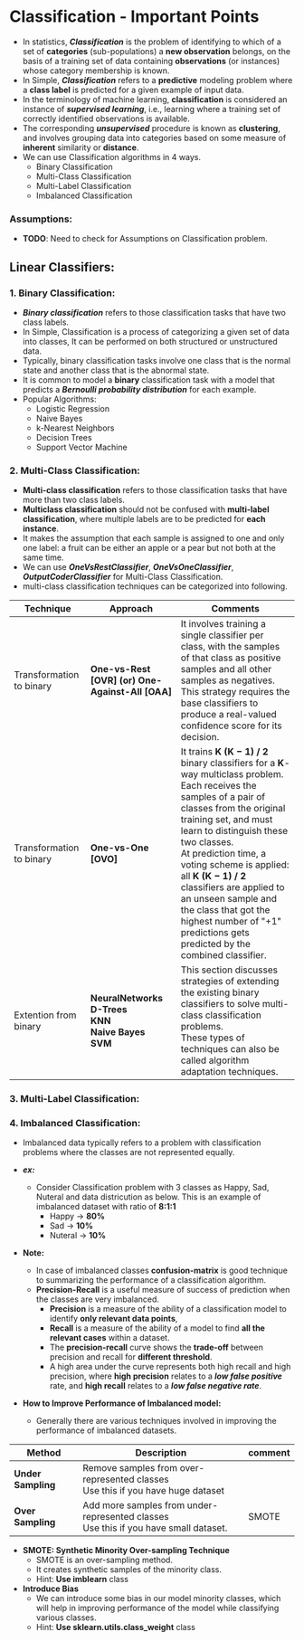 # Classification - Important Points
- In statistics, ***Classification*** is the problem of identifying to which of a set of **categories** (sub-populations) a **new observation** belongs, on the basis of a training set of data containing **observations** (or instances) whose category membership is known.
- In Simple,  ***Classification*** refers to a **predictive** modeling problem where a **class label** is predicted for a given example of input data.
- In the terminology of machine learning, **classification** is considered an instance of ***supervised learning***, i.e., learning where a training set of correctly identified observations is available. 
- The corresponding ***unsupervised*** procedure is known as **clustering**, and involves grouping data into categories based on some measure of **inherent** similarity or **distance**.
- We can use Classification algorithms in 4 ways.
  - Binary Classification
  - Multi-Class Classification
  - Multi-Label Classification
  - Imbalanced Classification

### Assumptions:
- **TODO**: Need to check for Assumptions on Classification problem.


## Linear Classifiers:

### 1. Binary Classification:
- ***Binary classification*** refers to those classification tasks that have two class labels.
- In Simple, Classification is a process of categorizing a given set of data into classes, It can be performed on both structured or unstructured data.
- Typically, binary classification tasks involve one class that is the normal state and another class that is the abnormal state.
- It is common to model a **binary** classification task with a model that predicts a ***Bernoulli probability distribution*** for each example.
- Popular Algorithms:
  - Logistic Regression
  - Naive Bayes
  - k-Nearest Neighbors
  - Decision Trees
  - Support Vector Machine


### 2. Multi-Class Classification:
- **Multi-class classification** refers to those classification tasks that have more than two class labels.
- **Multiclass classification** should not be confused with **multi-label classification**, where multiple labels are to be predicted for **each instance**.
- It makes the assumption that each sample is assigned to one and only one label: a fruit can be either an apple or a pear but not both at the same time.
- We can use ***OneVsRestClassifier***, ***OneVsOneClassifier***, ***OutputCoderClassifier*** for Multi-Class Classification.
- multi-class classification techniques can be categorized into following.

| Technique | Approach | Comments |
|-----------|----------|----------|
| Transformation to binary | **One-vs-Rest [OVR] (or) One-Against-All [OAA]** | It involves training a single classifier per class, with the samples of that class as positive samples and all other samples as negatives. <br />  This strategy requires the base classifiers to produce a real-valued confidence score for its decision. |
| Transformation to binary | **One-vs-One [OVO]** | It trains **K (K − 1) / 2** binary classifiers for a **K**-way multiclass problem. <br />  Each receives the samples of a pair of classes from the original training set, and must learn to distinguish these two classes. <br /> At prediction time, a voting scheme is applied: all **K (K − 1) / 2** classifiers are applied to an unseen sample and the class that got the highest number of "+1" predictions gets predicted by the combined classifier. |
| Extention from binary |  **NeuralNetworks <br /> D-Trees <br /> KNN </br> Naive Bayes <br /> SVM** | This section discusses strategies of extending the existing binary classifiers to solve multi-class classification problems. <br /> These types of techniques can also be called algorithm adaptation techniques.

### 3. Multi-Label Classification:


### 4. Imbalanced Classification:
- Imbalanced data typically refers to a problem with classification problems where the classes are not represented equally.
- ***ex:***
  - Consider Classification problem with 3 classes as Happy, Sad, Nuteral and data districution as below. This is an example of imbalanced dataset with ratio of **8:1:1**
    - Happy &rightarrow; **80%**
    - Sad &rightarrow; **10%**
    - Nuteral &rightarrow; **10%**
- **Note:**
  -  In case of imbalanced classes **confusion-matrix** is good technique to summarizing the performance of a classification algorithm.
  - **Precision-Recall** is a useful measure of success of prediction when the classes are very imbalanced.
    - **Precision** is a measure of the ability of a classification model to identify **only relevant data points**, 
    - **Recall** is a measure of the ability of a model to find **all the relevant cases** within a dataset.
    - The **precision-recall** curve shows the **trade-off** between precision and recall for **different threshold**. 
    - A high area under the curve represents both high recall and high precision, where **high precision** relates to a ***low false positive*** rate, and **high recall** relates to a ***low false negative rate***.

-  **How to Improve Performance of Imbalanced model:**
   -  Generally there are various techniques involved in improving the performance of imbalanced datasets.

| Method | Description | comment |
|--------|-------------|---------|
| **Under Sampling** | Remove samples from over-represented classes <br /> Use this if you have huge dataset | |
| **Over Sampling** | Add more samples from under-represented classes <br /> Use this if you have small dataset. | SMOTE |

- **SMOTE: Synthetic Minority Over-sampling Technique**
  - SMOTE is an over-sampling method.
  - It creates synthetic samples of the minority class.
  - Hint: **Use imblearn** class
- **Introduce Bias**
  - We can introduce some bias in our model minority classes, which will help in improving performance of the model while classifying various classes.
  - Hint: **Use sklearn.utils.class_weight** class

